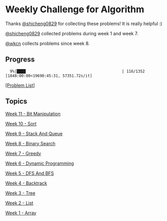 # Weekly Challenge for Algorithm
Thanks [@shicheng0829](https://github.com/shicheng0829) for collecting these problems! It is really helpful :)

[@shicheng0829](https://github.com/shicheng0829) collected problems during week 1 and week 7.

[@wkcn](https://github.com/wkcn) collects problems since week 8.

## Progress
```
  9%|███▉                                          | 116/1352 [1848:00:00<19690:45:31, 57351.72s/it]
```
[[Problem List]](./problems.md)

## Topics

[Week 11 - Bit Manipulation](./week11_bit_manipulation)

[Week 10 - Sort](./week10_sort)

[Week 9 - Stack And Queue](./week9_stack_and_queue)

[Week 8 - Binary Search](./week8_binary_search)

[Week 7 - Greedy](./week7_greedy)

[Week 6 - Dynamic Programming](./week6_dynamic_programming)

[Week 5 - DFS And BFS](./week5_dfs_and_bfs)

[Week 4 - Backtrack](./week4_backtrack)

[Week 3 - Tree](./week3_tree)

[Week 2 - List](./week2_list)

[Week 1 - Array](./week1_array)
